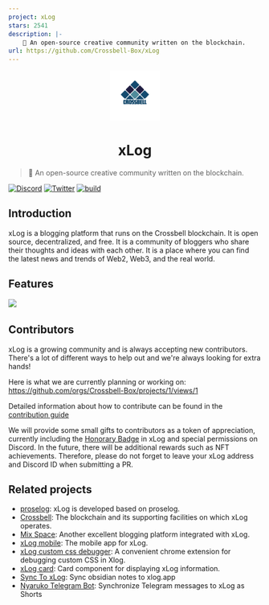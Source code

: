 ```yaml
---
project: xLog
stars: 2541
description: |-
    🪽 An open-source creative community written on the blockchain.
url: https://github.com/Crossbell-Box/xLog
---
```


<p align="center">
<img src="https://raw.githubusercontent.com/Crossbell-Box/xLog/main/public/assets/logo.svg" alt="xLog" width="100">
</p>
<h1 align="center">xLog</h1>

> 🪽 An open-source creative community written on the blockchain.

[![Discord](https://img.shields.io/badge/chat-Discord-5865F2.svg?logo=discord&style=flat-square)](https://discord.gg/46VJMMVCuF) [![Twitter](https://img.shields.io/badge/Twitter-@_xLog-1d9bf0.svg?logo=twitter&style=flat-square)](https://x.com/_xLog) [![build](https://img.shields.io/github/actions/workflow/status/Crossbell-Box/xLog/docker-build-push-prod.yaml?logo=github&style=flat-square)](https://github.com/Crossbell-Box/xLog/actions/workflows/docker-build-push-prod.yaml)

## Introduction

xLog is a blogging platform that runs on the Crossbell blockchain. It is open source, decentralized, and free. It is a community of bloggers who share their thoughts and ideas with each other. It is a place where you can find the latest news and trends of Web2, Web3, and the real world.

## Features

![](https://i.imgur.com/S0PbFjg.png)

## Contributors

xLog is a growing community and is always accepting new contributors. There's a lot of different ways to help out and we're always looking for extra hands!

Here is what we are currently planning or working on: https://github.com/orgs/Crossbell-Box/projects/1/views/1

Detailed information about how to contribute can be found in the [contribution guide](https://github.com/Crossbell-Box/xLog/blob/dev/CONTRIBUTING.md)

We will provide some small gifts to contributors as a token of appreciation, currently including the [Honorary Badge](https://xlog.xlog.app/week14-2023#honorary-badges-for-outstanding-contributors) in xLog and special permissions on Discord. In the future, there will be additional rewards such as NFT achievements. Therefore, please do not forget to leave your xLog address and Discord ID when submitting a PR.

## Related projects

- [proselog](https://github.com/proselog/proselog): xLog is developed based on proselog.
- [Crossbell](https://github.com/Crossbell-Box): The blockchain and its supporting facilities on which xLog operates.
- [Mix Space](https://github.com/mx-space): Another excellent blogging platform integrated with xLog.
- [xLog mobile](https://github.com/Crossbell-Box/xLog-mobile): The mobile app for xLog.
- [xLog custom css debugger](https://github.com/birdgg/xLog-custom-css-debugger): A convenient chrome extension for debugging custom CSS in Xlog.
- [xLog card](https://github.com/Alex-Programer/xlog-card): Card component for displaying xLog information.
- [Sync To xLog](https://github.com/Otto-J/sync-to-xlog): Sync obsidian notes to xlog.app
- [Nyaruko Telegram Bot](https://github.com/niracler/nyaruko-telegram-bot): Synchronize Telegram messages to xLog as Shorts

